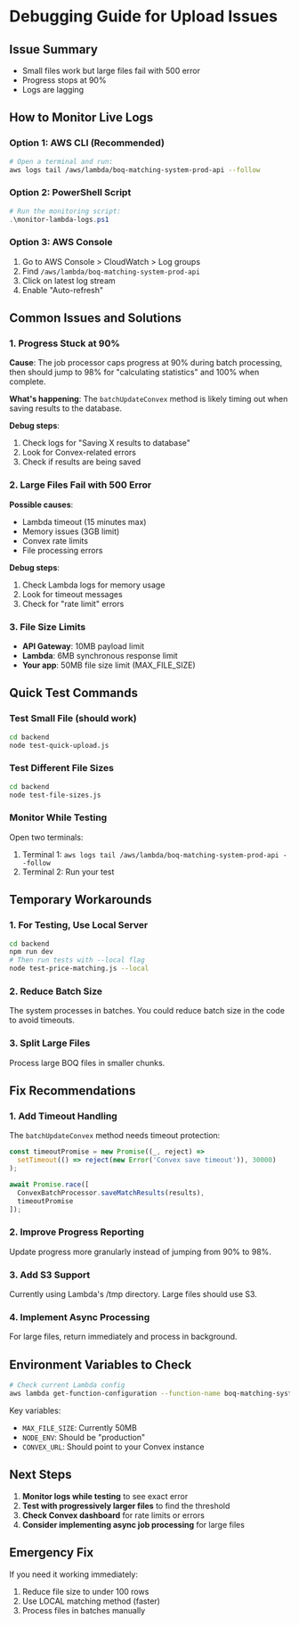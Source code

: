 # Debugging Guide for Upload Issues

## Issue Summary
- Small files work but large files fail with 500 error
- Progress stops at 90%
- Logs are lagging

## How to Monitor Live Logs

### Option 1: AWS CLI (Recommended)
```bash
# Open a terminal and run:
aws logs tail /aws/lambda/boq-matching-system-prod-api --follow
```

### Option 2: PowerShell Script
```powershell
# Run the monitoring script:
.\monitor-lambda-logs.ps1
```

### Option 3: AWS Console
1. Go to AWS Console > CloudWatch > Log groups
2. Find `/aws/lambda/boq-matching-system-prod-api`
3. Click on latest log stream
4. Enable "Auto-refresh"

## Common Issues and Solutions

### 1. Progress Stuck at 90%
**Cause**: The job processor caps progress at 90% during batch processing, then should jump to 98% for "calculating statistics" and 100% when complete.

**What's happening**: The `batchUpdateConvex` method is likely timing out when saving results to the database.

**Debug steps**:
1. Check logs for "Saving X results to database"
2. Look for Convex-related errors
3. Check if results are being saved

### 2. Large Files Fail with 500 Error
**Possible causes**:
- Lambda timeout (15 minutes max)
- Memory issues (3GB limit)
- Convex rate limits
- File processing errors

**Debug steps**:
1. Check Lambda logs for memory usage
2. Look for timeout messages
3. Check for "rate limit" errors

### 3. File Size Limits
- **API Gateway**: 10MB payload limit
- **Lambda**: 6MB synchronous response limit
- **Your app**: 50MB file size limit (MAX_FILE_SIZE)

## Quick Test Commands

### Test Small File (should work)
```bash
cd backend
node test-quick-upload.js
```

### Test Different File Sizes
```bash
cd backend
node test-file-sizes.js
```

### Monitor While Testing
Open two terminals:
1. Terminal 1: `aws logs tail /aws/lambda/boq-matching-system-prod-api --follow`
2. Terminal 2: Run your test

## Temporary Workarounds

### 1. For Testing, Use Local Server
```bash
cd backend
npm run dev
# Then run tests with --local flag
node test-price-matching.js --local
```

### 2. Reduce Batch Size
The system processes in batches. You could reduce batch size in the code to avoid timeouts.

### 3. Split Large Files
Process large BOQ files in smaller chunks.

## Fix Recommendations

### 1. Add Timeout Handling
The `batchUpdateConvex` method needs timeout protection:
```javascript
const timeoutPromise = new Promise((_, reject) => 
  setTimeout(() => reject(new Error('Convex save timeout')), 30000)
);

await Promise.race([
  ConvexBatchProcessor.saveMatchResults(results),
  timeoutPromise
]);
```

### 2. Improve Progress Reporting
Update progress more granularly instead of jumping from 90% to 98%.

### 3. Add S3 Support
Currently using Lambda's /tmp directory. Large files should use S3.

### 4. Implement Async Processing
For large files, return immediately and process in background.

## Environment Variables to Check
```bash
# Check current Lambda config
aws lambda get-function-configuration --function-name boq-matching-system-prod-api
```

Key variables:
- `MAX_FILE_SIZE`: Currently 50MB
- `NODE_ENV`: Should be "production"
- `CONVEX_URL`: Should point to your Convex instance

## Next Steps

1. **Monitor logs while testing** to see exact error
2. **Test with progressively larger files** to find the threshold
3. **Check Convex dashboard** for rate limits or errors
4. **Consider implementing async job processing** for large files

## Emergency Fix

If you need it working immediately:
1. Reduce file size to under 100 rows
2. Use LOCAL matching method (faster)
3. Process files in batches manually